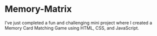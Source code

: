 # Memory-Matrix
 I’ve just completed a fun and challenging mini project where I created a Memory Card Matching Game using HTML, CSS, and JavaScript.
